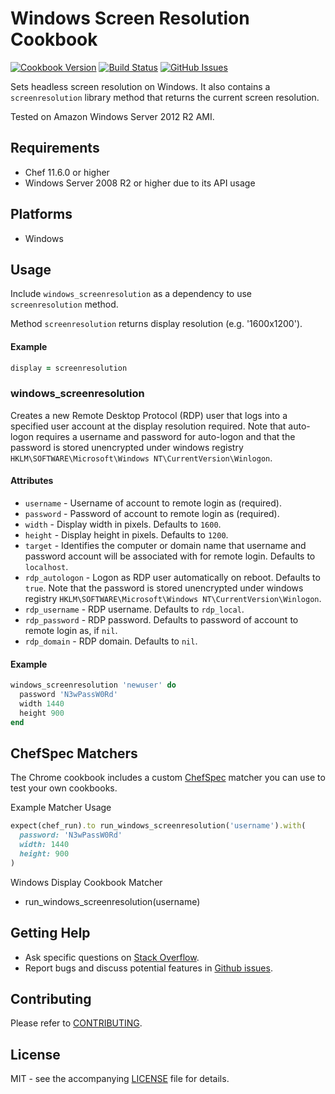 # Windows Screen Resolution Cookbook

[![Cookbook Version](http://img.shields.io/cookbook/v/windows_screenresolution.svg?style=flat-square)][cookbook]
[![Build Status](http://img.shields.io/travis/dhoer/chef-windows_screenresolution.svg?style=flat-square)][travis]
[![GitHub Issues](http://img.shields.io/github/issues/dhoer/chef-windows_screenresolution.svg?style=flat-square)][github]

[cookbook]: https://supermarket.chef.io/cookbooks/windows_screenresolution
[travis]: https://travis-ci.org/dhoer/chef-windows_screenresolution
[github]: https://github.com/dhoer/chef-windows_screenresolution/issues

Sets headless screen resolution on Windows.  It also contains a `screenresolution` library method that returns the 
current screen resolution.

Tested on Amazon Windows Server 2012 R2 AMI.

## Requirements

- Chef 11.6.0 or higher
- Windows Server 2008 R2 or higher due to its API usage

## Platforms

- Windows

## Usage

Include `windows_screenresolution` as a dependency to use `screenresolution` method.

Method `screenresolution` returns display resolution (e.g. '1600x1200').

#### Example

```ruby
display = screenresolution
```

### windows_screenresolution

Creates a new Remote Desktop Protocol (RDP) user that logs into a specified user account at the display resolution
required.  Note that auto-logon requires a username and password for auto-logon and that the password is stored
unencrypted under windows registry `HKLM\SOFTWARE\Microsoft\Windows NT\CurrentVersion\Winlogon`.

#### Attributes

- `username` - Username of account to remote login as (required).
- `password` - Password of account to remote login as (required).
- `width` -  Display width in pixels. Defaults to `1600`.
- `height` - Display height in pixels. Defaults to `1200`.
- `target` -   Identifies the computer or domain name that username and password account will be associated with
for remote login. Defaults to `localhost`.
- `rdp_autologon` - Logon as RDP user automatically on reboot. Defaults to `true`. Note that the password is stored
unencrypted under windows registry `HKLM\SOFTWARE\Microsoft\Windows NT\CurrentVersion\Winlogon`.
- `rdp_username` -  RDP username. Defaults to `rdp_local`.
- `rdp_password` - RDP password. Defaults to password of account to remote login as, if `nil`.
- `rdp_domain` -  RDP domain. Defaults to `nil`.

#### Example

```ruby
windows_screenresolution 'newuser' do
  password 'N3wPassW0Rd'
  width 1440
  height 900
end
```

## ChefSpec Matchers

The Chrome cookbook includes a custom [ChefSpec](https://github.com/sethvargo/chefspec) matcher you can use to test your
own cookbooks.

Example Matcher Usage

```ruby
expect(chef_run).to run_windows_screenresolution('username').with(
  password: 'N3wPassW0Rd'
  width: 1440
  height: 900
)
```

Windows Display Cookbook Matcher

- run_windows_screenresolution(username)

## Getting Help

- Ask specific questions on [Stack Overflow](http://stackoverflow.com/questions/tagged/chef-windows_screenresolution).
- Report bugs and discuss potential features in [Github issues](https://github.com/dhoer/chef-windows_screenresolution/issues).

## Contributing

Please refer to [CONTRIBUTING](https://github.com/dhoer/chef-windows_screenresolution/blob/master/CONTRIBUTING.md).

## License

MIT - see the accompanying [LICENSE](https://github.com/dhoer/chef-windows_screenresolution/blob/master/LICENSE.md) file for
details.
